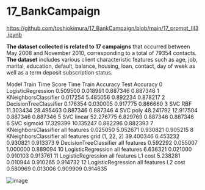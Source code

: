 # 17_BankCampaign
https://github.com/toshiokimura/17_BankCampaign/blob/main/17_prompt_III3.ipynb

**The dataset collected is related to 17 campaigns** that occurred between May 2008 and November 2010, corresponding to a total of 79354 contacts.
**The dataset** includes various client characteristic features such as age, job, marital, education, default, balance, housing, loan, contact, day of week as well as a term deposit subscription status. 



Model	Train Time	Score Time	Train Accuracy	Test Accuracy
0	LogisticRegression	0.509500	0.018991	0.887346	0.887346
1	KNeighborsClassifier	0.017254	5.485056	0.892234	0.878217
2	DecisionTreeClassifier	0.176354	0.030005	0.917775	0.866660
3	SVC RBF	11.303434	28.495463	0.887346	0.887346
4	SVC poly	48.241792	12.917504	0.887346	0.887346
5	SVC linear	52.276775	6.829769	0.887346	0.887346
6	SVC sigmoid	17.329399	10.135247	0.882296	0.882393
7	KNeighborsClassifier all features	0.025050	5.052671	0.930821	0.905215
8	KNeighborsClassifier all features grid (1, 22, 2)	39.400346	6.453232	0.930821	0.913373
9	DecisionTreeClassifier all features	0.592292	0.055007	1.000000	0.889094
10	LogisticRegression all features	6.636321	0.021000	0.910103	0.913761
11	LogisticRegression all features L1 cost	5.238281	0.010944	0.910265	0.914732
12	LogisticRegression all features L2 cost	0.580969	0.013006	0.909909	0.914635

![image](https://github.com/toshiokimura/17_BankCampaign/assets/44044445/b67202ba-521d-4fce-a545-3a4a7490c6f5)
